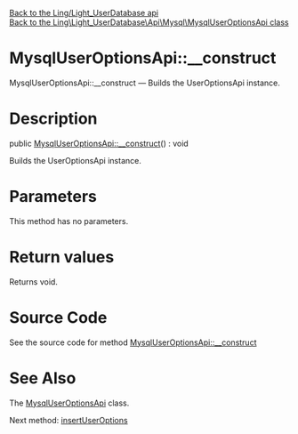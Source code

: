 [Back to the Ling/Light_UserDatabase api](https://github.com/lingtalfi/Light_UserDatabase/blob/master/doc/api/Ling/Light_UserDatabase.md)<br>
[Back to the Ling\Light_UserDatabase\Api\Mysql\MysqlUserOptionsApi class](https://github.com/lingtalfi/Light_UserDatabase/blob/master/doc/api/Ling/Light_UserDatabase/Api/Mysql/MysqlUserOptionsApi.md)


MysqlUserOptionsApi::__construct
================



MysqlUserOptionsApi::__construct — Builds the UserOptionsApi instance.




Description
================


public [MysqlUserOptionsApi::__construct](https://github.com/lingtalfi/Light_UserDatabase/blob/master/doc/api/Ling/Light_UserDatabase/Api/Mysql/MysqlUserOptionsApi/__construct.md)() : void




Builds the UserOptionsApi instance.




Parameters
================

This method has no parameters.


Return values
================

Returns void.








Source Code
===========
See the source code for method [MysqlUserOptionsApi::__construct](https://github.com/lingtalfi/Light_UserDatabase/blob/master/Api/Mysql/MysqlUserOptionsApi.php#L30-L34)


See Also
================

The [MysqlUserOptionsApi](https://github.com/lingtalfi/Light_UserDatabase/blob/master/doc/api/Ling/Light_UserDatabase/Api/Mysql/MysqlUserOptionsApi.md) class.

Next method: [insertUserOptions](https://github.com/lingtalfi/Light_UserDatabase/blob/master/doc/api/Ling/Light_UserDatabase/Api/Mysql/MysqlUserOptionsApi/insertUserOptions.md)<br>


